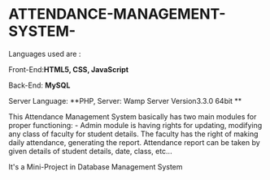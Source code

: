 # ATTENDANCE-MANAGEMENT-SYSTEM-
Languages used are : 

Front-End:**HTML5, CSS, JavaScript**

Back-End: **MySQL**

Server Language: **PHP, Server: Wamp Server Version3.3.0 64bit
**

This Attendance Management System basically has two main modules for proper functioning: -
Admin module is having rights for updating, modifying any class of faculty for student details.
The faculty has the right of making daily attendance, generating the report. Attendance report can be
taken by given details of student details, date, class, etc...

It's a Mini-Project in Database Management System

